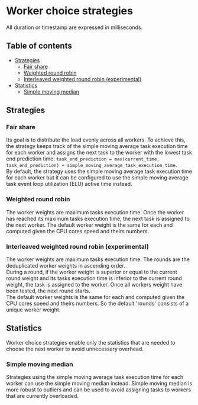 # Worker choice strategies

All duration or timestamp are expressed in milliseconds.

## Table of contents

- [Strategies](#strategies)
  - [Fair share](#fair-share)
  - [Weighted round robin](#weighted-round-robin)
  - [Interleaved weighted round robin (experimental)](#interleaved-weighted-round-robin-experimental)
- [Statistics](#statistics)
  - [Simple moving median](#simple-moving-median)

## Strategies

### Fair share

Its goal is to distribute the load evenly across all workers. To achieve this, the strategy keeps track of the simple moving average task execution time for each worker and assigns the next task to the worker with the lowest task end prediction time: `task_end_prediction = max(current_time, task_end_prediction) + simple_moving_average_task_execution_time`.  
By default, the strategy uses the simple moving average task execution time for each worker but it can be configured to use the simple moving average task event loop utilization (ELU) active time instead.

### Weighted round robin

The worker weights are maximum tasks execution time. Once the worker has reached its maximum tasks execution time, the next task is assigned to the next worker. The default worker weight is the same for each and computed given the CPU cores speed and theirs numbers.

### Interleaved weighted round robin (experimental)

The worker weights are maximum tasks execution time. The rounds are the deduplicated worker weights in ascending order.  
During a round, if the worker weight is superior or equal to the current round weight and its tasks execution time is inferior to the current round weight, the task is assigned to the worker. Once all workers weight have been tested, the next round starts.  
The default worker weights is the same for each and computed given the CPU cores speed and theirs numbers. So the default 'rounds' consists of a unique worker weight.

## Statistics

Worker choice strategies enable only the statistics that are needed to choose the next worker to avoid unnecessary overhead.

### Simple moving median

Strategies using the simple moving average task execution time for each worker can use the simple moving median instead. Simple moving median is more robust to outliers and can be used to avoid assigning tasks to workers that are currently overloaded.
